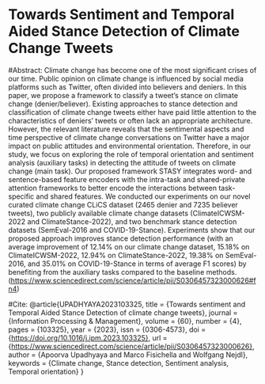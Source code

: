 # Towards Sentiment and Temporal Aided Stance Detection of Climate Change Tweets

#Abstract:
Climate change has become one of the most significant crises of our time. Public opinion on climate change is influenced by social media platforms such as Twitter, often divided into believers and deniers. In this paper, we propose a framework to classify a tweet’s stance on climate change (denier/believer). Existing approaches to stance detection and classification of climate change tweets either have paid little attention to the characteristics of deniers’ tweets or often lack an appropriate architecture. However, the relevant literature reveals that the sentimental aspects and time perspective of climate change conversations on Twitter have a major impact on public attitudes and environmental orientation. Therefore, in our study, we focus on exploring the role of temporal orientation and sentiment analysis (auxiliary tasks) in detecting the attitude of tweets on climate change (main task). Our proposed framework STASY integrates word- and sentence-based feature encoders with the intra-task and shared-private attention frameworks to better encode the interactions between task-specific and shared features. We conducted our experiments on our novel curated climate change CLiCS dataset (2465 denier and 7235 believer tweets), two publicly available climate change datasets (ClimateICWSM-2022 and ClimateStance-2022), and two benchmark stance detection datasets (SemEval-2016 and COVID-19-Stance). Experiments show that our proposed approach improves stance detection performance (with an average improvement of 12.14% on our climate change dataset, 15.18% on ClimateICWSM-2022, 12.94% on ClimateStance-2022, 19.38% on SemEval-2016, and 35.01% on COVID-19-Stance in terms of average F1 scores) by benefiting from the auxiliary tasks compared to the baseline methods. (https://www.sciencedirect.com/science/article/pii/S0306457323000626#fn4)

#Cite:
@article{UPADHYAYA2023103325,
title = {Towards sentiment and Temporal Aided Stance Detection of climate change tweets},
journal = {Information Processing & Management},
volume = {60},
number = {4},
pages = {103325},
year = {2023},
issn = {0306-4573},
doi = {https://doi.org/10.1016/j.ipm.2023.103325},
url = {https://www.sciencedirect.com/science/article/pii/S0306457323000626},
author = {Apoorva Upadhyaya and Marco Fisichella and Wolfgang Nejdl},
keywords = {Climate change, Stance detection, Sentiment analysis, Temporal orientation}
}
